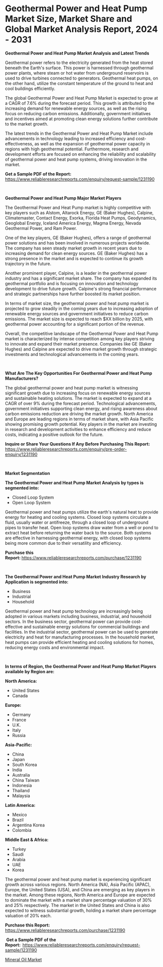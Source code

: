 <p><h1>Geothermal Power and Heat Pump Market Size, Market Share and Global Market Analysis Report, 2024 - 2031</h1></p><p><strong>Geothermal Power and Heat Pump Market Analysis and Latest Trends</strong></p>
<p><p>Geothermal power refers to the electricity generated from the heat stored beneath the Earth's surface. This power is harnessed through geothermal power plants, where steam or hot water from underground reservoirs is used to drive turbines connected to generators. Geothermal heat pumps, on the other hand, utilize the constant temperature of the ground to heat and cool buildings efficiently.</p><p>The global Geothermal Power and Heat Pump Market is expected to grow at a CAGR of 7.6% during the forecast period. This growth is attributed to the increasing demand for renewable energy sources, as well as the rising focus on reducing carbon emissions. Additionally, government initiatives and incentives aimed at promoting clean energy solutions further contribute to the market growth.</p><p>The latest trends in the Geothermal Power and Heat Pump Market include advancements in technology leading to increased efficiency and cost-effectiveness, as well as the expansion of geothermal power capacity in regions with high geothermal potential. Furthermore, research and development efforts are focused on enhancing the reliability and scalability of geothermal power and heat pump systems, driving innovation in the market.</p></p>
<p><strong>Get a Sample PDF of the Report:&nbsp;</strong> <a href="https://www.reliableresearchreports.com/enquiry/request-sample/1231190">https://www.reliableresearchreports.com/enquiry/request-sample/1231190</a></p>
<p>&nbsp;</p>
<p><strong>Geothermal Power and Heat Pump Major Market Players</strong></p>
<p><p>The Geothermal Power and Heat Pump market is highly competitive with key players such as Alstom, Altarock Energy, GE (Baker Hughes), Calpine, Climatemaster, Contact Energy, Exorka, Florida Heat Pumps, Geodynamics, Geoglobal Energy, Iceland America Energy, Magma Energy, Nevada Geothermal Power, and Ram Power.</p><p>One of the key players, GE (Baker Hughes), offers a range of geothermal power solutions and has been involved in numerous projects worldwide. The company has seen steady market growth in recent years due to increasing demand for clean energy sources. GE (Baker Hughes) has a strong presence in the market and is expected to continue its growth trajectory in the future.</p><p>Another prominent player, Calpine, is a leader in the geothermal power industry and has a significant market share. The company has expanded its geothermal portfolio and is focusing on innovation and technology development to drive future growth. Calpine's strong financial performance and strategic partnerships have further boosted its market position.</p><p>In terms of market size, the geothermal power and heat pump market is projected to grow steadily in the coming years due to increasing adoption of renewable energy sources and government initiatives to reduce carbon emissions. The market size is expected to reach $XX billion by 2025, with geothermal power accounting for a significant portion of the revenue.</p><p>Overall, the competitive landscape of the Geothermal Power and Heat Pump market is characterized by intense competition among key players striving to innovate and expand their market presence. Companies like GE (Baker Hughes) and Calpine are expected to drive market growth through strategic investments and technological advancements in the coming years.</p></p>
<p>&nbsp;</p>
<p><strong>What Are The Key Opportunities For Geothermal Power and Heat Pump Manufacturers?</strong></p>
<p><p>The global geothermal power and heat pump market is witnessing significant growth due to increasing focus on renewable energy sources and sustainable heating solutions. The market is expected to expand at a CAGR of over 9% during the forecast period. Technological advancements, government initiatives supporting clean energy, and rising awareness about carbon emissions reduction are driving the market growth. North America and Europe are leading regions in terms of market share, with Asia Pacific showing promising growth potential. Key players in the market are investing in research and development activities to enhance efficiency and reduce costs, indicating a positive outlook for the future.</p></p>
<p><strong>Inquire or Share Your Questions If Any Before Purchasing This Report:</strong> <a href="https://www.reliableresearchreports.com/enquiry/pre-order-enquiry/1231190">https://www.reliableresearchreports.com/enquiry/pre-order-enquiry/1231190</a></p>
<p>&nbsp;</p>
<p><strong>Market Segmentation</strong></p>
<p><strong>The Geothermal Power and Heat Pump Market Analysis by types is segmented into:</strong></p>
<p><ul><li>Closed Loop System</li><li>Open Loop System</li></ul></p>
<p><p>Geothermal power and heat pumps utilize the earth's natural heat to provide energy for heating and cooling systems. Closed loop systems circulate a fluid, usually water or antifreeze, through a closed loop of underground pipes to transfer heat. Open loop systems draw water from a well or pond to extract heat before returning the water back to the source. Both systems are effective in harnessing geothermal energy, with closed loop systems being more common due to their versatility and efficiency.</p></p>
<p><strong>Purchase this Report:&nbsp;</strong><a href="https://www.reliableresearchreports.com/purchase/1231190">https://www.reliableresearchreports.com/purchase/1231190</a></p>
<p>&nbsp;</p>
<p><strong>The Geothermal Power and Heat Pump Market Industry Research by Application is segmented into:</strong></p>
<p><ul><li>Business</li><li>Industrial</li><li>Household</li></ul></p>
<p><p>Geothermal power and heat pump technology are increasingly being adopted in various markets including business, industrial, and household sectors. In the business sector, geothermal power can provide cost-effective and sustainable energy solutions for commercial buildings and facilities. In the industrial sector, geothermal power can be used to generate electricity and heat for manufacturing processes. In the household market, heat pumps can provide efficient heating and cooling solutions for homes, reducing energy costs and environmental impact.</p></p>
<p>&nbsp;</p>
<p><strong>In terms of Region, the Geothermal Power and Heat Pump Market Players available by Region are:</strong></p>
<p>
    <p> <strong> North America: </strong>
        <ul>
            <li>United States</li>
            <li>Canada</li>
        </ul>
        </p> 
    <p> <strong> Europe: </strong>
        <ul>
            <li>Germany</li>
            <li>France</li>
            <li>U.K.</li>
            <li>Italy</li>
            <li>Russia</li>
        </ul>
        </p> 
    <p> <strong> Asia-Pacific: </strong>
        <ul>
            <li>China</li>
            <li>Japan</li>
            <li>South Korea</li>
            <li>India</li>
            <li>Australia</li>
            <li>China Taiwan</li>
            <li>Indonesia</li>
            <li>Thailand</li>
            <li>Malaysia</li>
        </ul>
        </p> 
    <p> <strong> Latin America: </strong>
        <ul>
            <li>Mexico</li>
            <li>Brazil</li>
            <li>Argentina Korea</li>
            <li>Colombia</li>
        </ul>
        </p> 
    <p> <strong> Middle East & Africa: </strong>
        <ul>
            <li>Turkey</li>
            <li>Saudi</li>
            <li>Arabia</li>
            <li>UAE</li>
            <li>Korea</li>
        </ul>
    </p>
    </p>
<p><p>The geothermal power and heat pump market is experiencing significant growth across various regions. North America (NA), Asia Pacific (APAC), Europe, the United States (USA), and China are emerging as key players in the market. Among these regions, North America and Europe are expected to dominate the market with a market share percentage valuation of 30% and 25% respectively. The market in the United States and China is also expected to witness substantial growth, holding a market share percentage valuation of 20% each.</p></p>
<p><strong>Purchase this Report: </strong><a href="https://www.reliableresearchreports.com/purchase/1231190">https://www.reliableresearchreports.com/purchase/1231190</a></p>
<p>&nbsp;<strong>Get a Sample PDF of the Report:&nbsp;&nbsp;</strong><a href="https://www.reliableresearchreports.com/enquiry/request-sample/1231190">https://www.reliableresearchreports.com/enquiry/request-sample/1231190</a></p>
<p><strong></strong></p>
<p><p><a href="https://forested-sushi-9b0.notion.site/Mineral-Oil-Market-Size-Growing-and-Forecasted-for-period-from-2024-2031-and-provides-complete-mar-848b395fe23a4dd99c5ebe0ef588f7a7">Mineral Oil Market</a></p></p>